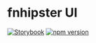 # fnhipster UI

[![Storybook](https://cdn.jsdelivr.net/gh/storybookjs/brand@master/badge/badge-storybook.svg)](https://fnhipster.github.io/fn-ui/)
[![npm version](https://badge.fury.io/js/@fnhipster%2Ffn-ui.svg)](https://badge.fury.io/js/@fnhipster%2Ffn-ui)